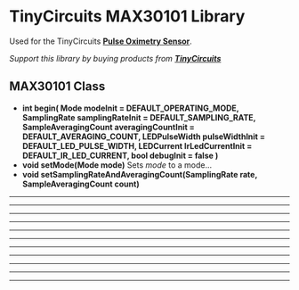 # TinyCircuits MAX30101 Library

Used for the TinyCircuits **[Pulse Oximetry Sensor](https://tinycircuits.com/collections/processors/products/tinyzero-processor?variant=21137366515796)**.

*Support this library by buying products from **[TinyCircuits](https://tinycircuits.com/)***


## MAX30101 Class

* **int begin(    Mode modeInit = DEFAULT_OPERATING_MODE,
                  SamplingRate samplingRateInit = DEFAULT_SAMPLING_RATE,
                  SampleAveragingCount averagingCountInit = DEFAULT_AVERAGING_COUNT,
                  LEDPulseWidth pulseWidthInit = DEFAULT_LED_PULSE_WIDTH,
                  LEDCurrent IrLedCurrentInit = DEFAULT_IR_LED_CURRENT,
                  bool debugInit = false
             )**
* **void setMode(Mode mode)** Sets *mode* to a mode...
* **void setSamplingRateAndAveragingCount(SamplingRate rate, SampleAveragingCount count)** 
* ****
* ****
* ****
* ****
* ****
* ****
* ****
* ****
* ****
* ****
* ****
